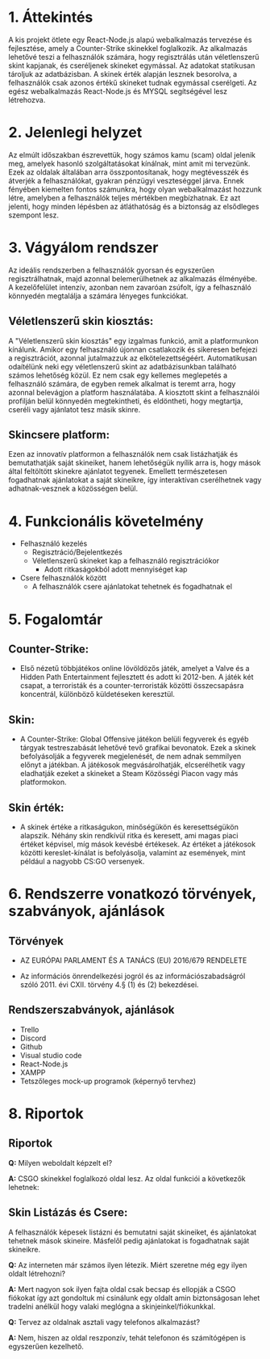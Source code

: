 # 1. Áttekintés
A kis projekt ötlete egy React-Node.js alapú webalkalmazás tervezése és fejlesztése, amely a Counter-Strike skinekkel foglalkozik. Az alkalmazás lehetővé teszi a felhasználók számára, hogy regisztrálás után véletlenszerű skint kapjanak, és cseréljenek skineket egymással. Az adatokat statikusan tároljuk az adatbázisban. A skinek érték alapján lesznek besorolva, a felhasználók csak azonos értékű skineket tudnak egymással cserélgeti.
Az egész webalkalmazás React-Node.js és MYSQL segítségével lesz létrehozva.
# 2. Jelenlegi helyzet
Az elmúlt időszakban észrevettük, hogy számos kamu (scam) oldal jelenik meg, amelyek hasonló szolgáltatásokat kínálnak, mint amit mi tervezünk. Ezek az oldalak általában arra összpontosítanak, hogy megtévesszék és átverjék a felhasználókat, gyakran pénzügyi veszteséggel járva.
Ennek fényében kiemelten fontos számunkra, hogy olyan webalkalmazást hozzunk létre, amelyben a felhasználók teljes mértékben megbízhatnak. Ez azt jelenti, hogy minden lépésben az átláthatóság és a biztonság az elsődleges szempont lesz.
# 3. Vágyálom rendszer
Az ideális rendszerben a felhasználók gyorsan és egyszerűen regisztrálhatnak, majd azonnal belemerülhetnek az alkalmazás élményébe. A kezelőfelület intenzív, azonban nem zavaróan zsúfolt, így a felhasználó könnyedén megtalálja a számára lényeges funkciókat.
## Véletlenszerű skin kiosztás: 
A "Véletlenszerű skin kiosztás" egy izgalmas funkció, amit a platformunkon kínálunk. Amikor egy felhasználó újonnan csatlakozik és sikeresen befejezi a regisztrációt, azonnal jutalmazzuk az elkötelezettségéért. Automatikusan odaítélünk neki egy véletlenszerű skint az adatbázisunkban található számos lehetőség közül. Ez nem csak egy kellemes meglepetés a felhasználó számára, de egyben remek alkalmat is teremt arra, hogy azonnal belevágjon a platform használatába. A kiosztott skint a felhasználói profilján belül könnyedén megtekintheti, és eldöntheti, hogy megtartja, cseréli vagy ajánlatot tesz másik skinre.
## Skincsere platform: 
Ezen az innovatív platformon a felhasználók nem csak listázhatják és bemutathatják saját skineiket, hanem lehetőségük nyílik arra is, hogy mások által feltöltött skinekre ajánlatot tegyenek. Emellett természetesen fogadhatnak ajánlatokat a saját skineikre, így interaktívan cserélhetnek vagy adhatnak-vesznek a közösségen belül.
# 4. Funkcionális követelmény
- Felhasználó kezelés
    - Regisztráció/Bejelentkezés
    - Véletlenszerű skineket kap a felhasználó regisztrációkor
        - Adott ritkaságokból adott mennyiséget kap
- Csere felhasználók között
    - A felhasználók csere ajánlatokat tehetnek és fogadhatnak el

# 5. Fogalomtár
## Counter-Strike: 
- Első nézetű többjátékos online lövöldözős játék, amelyet a Valve és a Hidden Path Entertainment fejlesztett és adott ki 2012-ben. A játék két csapat, a terroristák és a counter-terroristák közötti összecsapásra koncentrál, különböző küldetéseken keresztül.
## Skin:
- A Counter-Strike: Global Offensive játékon belüli fegyverek és egyéb tárgyak testreszabását lehetővé tevő grafikai bevonatok. Ezek a skinek befolyásolják a fegyverek megjelenését, de nem adnak semmilyen előnyt a játékban. A játékosok megvásárolhatják, elcserélhetik vagy eladhatják ezeket a skineket a Steam Közösségi Piacon vagy más platformokon.
## Skin érték:
- A skinek értéke a ritkaságukon, minőségükön és keresettségükön alapszik. Néhány skin rendkívül ritka és keresett, ami magas piaci értéket képvisel, míg mások kevésbé értékesek. Az értéket a játékosok közötti kereslet-kínálat is befolyásolja, valamint az események, mint például a nagyobb CS:GO versenyek.
# 6. Rendszerre vonatkozó törvények, szabványok, ajánlások
## Törvények
- AZ EURÓPAI PARLAMENT ÉS A TANÁCS (EU) 2016/679 RENDELETE

- Az információs önrendelkezési jogról és az információszabadságról szóló 2011. évi CXII. törvény 4.§ (1) és (2) bekezdései.

## Rendszerszabványok, ajánlások
- Trello
- Discord
- Github
- Visual studio code
- React-Node.js
- XAMPP
- Tetszőleges mock-up programok (képernyő tervhez)

# 8. Riportok

## Riportok
**Q:** Milyen weboldalt képzelt el? 

**A:** CSGO skinekkel foglalkozó oldal lesz. Az oldal funkciói a következők lehetnek:
## Skin Listázás és Csere: 
A felhasználók képesek listázni és bemutatni saját skineiket, és ajánlatokat tehetnek mások skineire. Másfelől pedig ajánlatokat is fogadhatnak saját skineikre.

**Q:** Az interneten már számos ilyen  létezik. Miért szeretne még egy ilyen oldalt létrehozni? 

**A:** Mert nagyon sok ilyen fajta oldal csak becsap és ellopják a CSGO fiókokat így azt gondoltuk mi csinálunk egy oldalt amin biztonságosan lehet tradelni anélkül hogy valaki meglógna a skinjeinkel/fiókunkkal.

**Q:** Tervez az oldalnak asztali vagy telefonos alkalmazást?

**A:** Nem, hiszen az oldal reszponzív, tehát telefonon és számítógépen is egyszerűen kezelhető.



